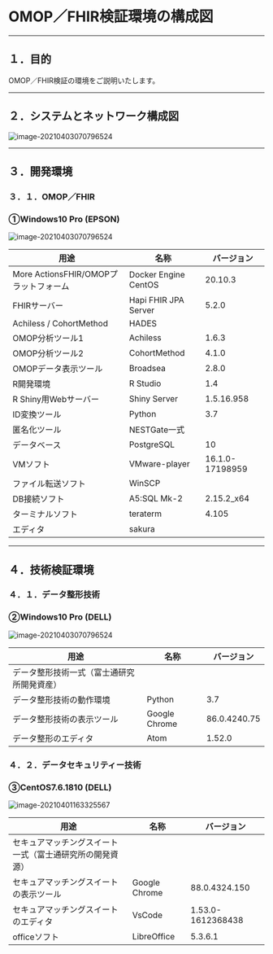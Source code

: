 # OMOP／FHIR検証環境の構成図





------

## １．目的

OMOP／FHIR検証の環境をご説明いたします。



------
## ２．システムとネットワーク構成図

![image-20210403070796524](../images/OMOP.FHIR_Verification_Environment_Diagram/image-20210403051996524.png)

------
## ３．開発環境

### ３．１．OMOP／FHIR

### ①Windows10 Pro (EPSON)

![image-20210403070796524](../images/OMOP.FHIR_Verification_Environment_Diagram/image-20210403071974329.png)

| 用途                                  | 名称                 | バージョン      |
| ------------------------------------- | -------------------- | --------------- |
| More ActionsFHIR/OMOPプラットフォーム | Docker Engine CentOS | 20.10.3         |
| FHIRサーバー                          | Hapi FHIR JPA Server | 5.2.0           |
| Achiless / CohortMethod               | HADES                |                 |
| OMOP分析ツール1                       | Achiless             | 1.6.3           |
| OMOP分析ツール2                       | CohortMethod         | 4.1.0           |
| OMOPデータ表示ツール                  | Broadsea             | 2.8.0           |
| R開発環境                             | R Studio             | 1.4             |
| R Shiny用Webサーバー                  | Shiny Server         | 1.5.16.958      |
| ID変換ツール                          | Python               | 3.7             |
| 匿名化ツール                          | NESTGate一式         |                 |
| データベース                          | PostgreSQL           | 10              |
| VMソフト                              | VMware-player        | 16.1.0-17198959 |
| ファイル転送ソフト                    | WinSCP               |                 |
| DB接続ソフト                          | A5:SQL Mk-2          | 2.15.2_x64      |
| ターミナルソフト                      | teraterm             | 4.105           |
| エディタ                              | sakura               |                 |





------

## ４．技術検証環境

### ４．１．データ整形技術

### ②Windows10 Pro (DELL)

![image-20210403070796524](../images/OMOP.FHIR_Verification_Environment_Diagram/imge-202104030044862453.png)

| 用途                                       | 名称          | バージョン   |
| ------------------------------------------ | ------------- | ------------ |
| データ整形技術一式（富士通研究所開発資産） |               |              |
| データ整形技術の動作環境                   | Python        | 3.7          |
| データ整形技術の表示ツール                 | Google Chrome | 86.0.4240.75 |
| データ整形のエディタ                       | Atom          | 1.52.0       |



### ４．２．データセキュリティー技術

### ③CentOS7.6.1810 (DELL)

![image-20210401163325567](../images/OMOP.FHIR_Verification_Environment_Diagram/image-20210403083264552.png)

| 用途                                                     | 名称          | バージョン        |
| -------------------------------------------------------- | ------------- | ----------------- |
| セキュアマッチングスイート一式（富士通研究所の開発資源） |               |                   |
| セキュアマッチングスイートの表示ツール                   | Google Chrome | 88.0.4324.150     |
| セキュアマッチングスイートのエディタ                     | VsCode        | 1.53.0-1612368438 |
| officeソフト                                             | LibreOffice   | 5.3.6.1           |
